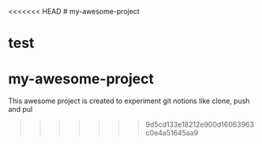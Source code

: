 <<<<<<< HEAD
﻿# my-awesome-project


test
=======
# my-awesome-project

This awesome project is created to experiment git notions like clone, push and pul
>>>>>>> 9d5cd133e18212e900d16063963c0e4a51645aa9
